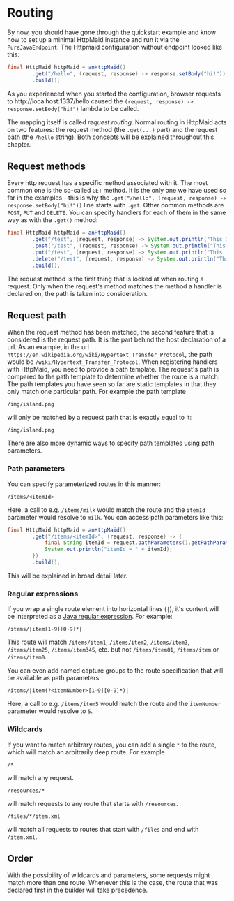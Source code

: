 # Routing
By now, you should have gone through the quickstart example and know how
to set up a minimal HttpMaid instance and run it via the `PureJavaEndpoint`.
The Httpmaid configuration without endpoint looked like this:
<!---[CodeSnippet] (routingIntroductionExample)-->
```java
final HttpMaid httpMaid = anHttpMaid()
        .get("/hello", (request, response) -> response.setBody("hi!"))
        .build();
```

As you experienced when you started the configuration, browser requests to http://localhost:1337/hello
caused the `(request, response) -> response.setBody("hi!")` lambda to be called.

The mapping itself is called *request routing*.
Normal routing in HttpMaid acts on two
features: the request method (the `.get(...)` part) and the request path (the `/hello` string).
Both concepts will be explained throughout this chapter.

## Request methods
Every http request has a specific method associated with it.
The most common one is the so-called `GET` method.
It is the only one we have used so far in the examples - this is why the
`.get("/hello", (request, response) -> response.setBody("hi!"))` line starts with `.get`.
Other common methods are `POST`, `PUT` and `DELETE`.
You can specify handlers for each of them in the same way as with the `.get()` method:
<!---[CodeSnippet] (httpMethods)-->
```java
final HttpMaid httpMaid = anHttpMaid()
        .get("/test", (request, response) -> System.out.println("This is a GET request"))
        .post("/test", (request, response) -> System.out.println("This is a POST request"))
        .put("/test", (request, response) -> System.out.println("This is a PUT request"))
        .delete("/test", (request, response) -> System.out.println("This is a DELETE request"))
        .build();
```

The request method is the first thing that is looked at when routing a request.
Only when the request's method matches the method a handler is declared on, the path is taken into consideration.

## Request path
When the request method has been matched, the second feature that is considered is the request path.
It is the part behind the host declaration of a url.
As an example, in the url `https://en.wikipedia.org/wiki/Hypertext_Transfer_Protocol`, the path would
be `/wiki/Hypertext_Transfer_Protocol`.
When registering handlers with HttpMaid, you need to provide a path template. The request's
path is compared to the path template to determine whether the route is a match.
The path templates you have seen so far are static templates in that they only match one particular path.
For example the path template
```
/img/island.png
```
will only be matched by a request path that is exactly equal to it:
```
/img/island.png
```

There are also more dynamic ways to specify path templates using path parameters.

### Path parameters
You can specify parameterized routes in this manner:
```
/items/<itemId>
```
Here, a call to e.g. `/items/milk` would match the route and the `itemId` parameter would resolve to `milk`.
You can access path parameters like this:
<!---[CodeSnippet] (pathParameters)-->
```java
final HttpMaid httpMaid = anHttpMaid()
        .get("/items/<itemId>", (request, response) -> {
            final String itemId = request.pathParameters().getPathParameter("itemId");
            System.out.println("itemId = " + itemId);
        })
        .build();
```

This will be explained in broad detail later.

### Regular expressions
If you wrap a single route element into horizontal lines (`|`), it's content will
be interpreted as a [Java regular expression](https://docs.oracle.com/javase/7/docs/api/java/util/regex/Pattern.html).
For example:
```
/items/|item[1-9][0-9]*|
```
This route will match `/items/item1`, `/items/item2`, `/items/item3`, `/items/item25`, `/items/item345`, etc.
but not `/items/item01`, `/items/item` or `/items/item0`.

You can even add named capture groups to the route specification that will be available as path parameters:
```
/items/|item(?<itemNumber>[1-9][0-9]*)|
```
Here, a call to e.g. `/items/item5` would match the route and the `itemNumber` parameter would resolve to `5`.

### Wildcards
If you want to match arbitrary routes, you can add a single `*` to the route, which will
match an arbitrarily deep route. For example
```
/*
```
will match any request.
```
/resources/*
```
will match requests to any route that starts with `/resources`.
```
/files/*/item.xml
```
will match all requests to routes that start with `/files` and end with `/item.xml`. 

## Order
With the possibility of wildcards and parameters, some requests might match
more than one route. Whenever this is the case, the route that was declared
first in the builder will take precedence.